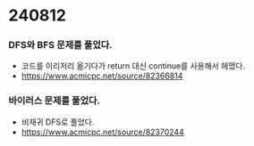 # 240812

### **DFS와 BFS** 문제를 풀었다.
- 코드를 이리저리 옮기다가 return 대신 continue를 사용해서 헤맸다.
- https://www.acmicpc.net/source/82366814


### **바이러스** 문제를 풀었다. 
- 비재귀 DFS로 풀었다.
- https://www.acmicpc.net/source/82370244